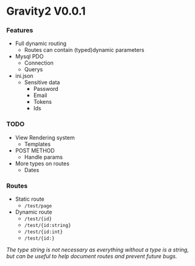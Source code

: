 # Gravity2 V0.0.1

### Features
* Full dynamic routing
    * Routes can contain (typed)dynamic parameters
* Mysql PDO
    * Connection
    * Querys
* ini.json
    * Sensitive data
        * Password
        * Email
        * Tokens
        * Ids

### TODO
* View Rendering system
    * Templates
* POST METHOD
    * Handle params
* More types on routes
    * Dates

### Routes

* Static route
    * `/test/page`
* Dynamic route
    * `/test/{id}`  
    * `/test/{id:string}`
    * `/test/{id:int}`
    * `/test/{id:}`

*The type string is not necessary as everything without a type is a string, but can be useful to help document routes and prevent future bugs.*
